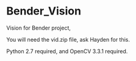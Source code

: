 # Bender_Vision
Vision for Bender project, 

You will need the vid.zip file, ask Hayden for this.

Python 2.7 required, and OpenCV 3.3.1 required.
